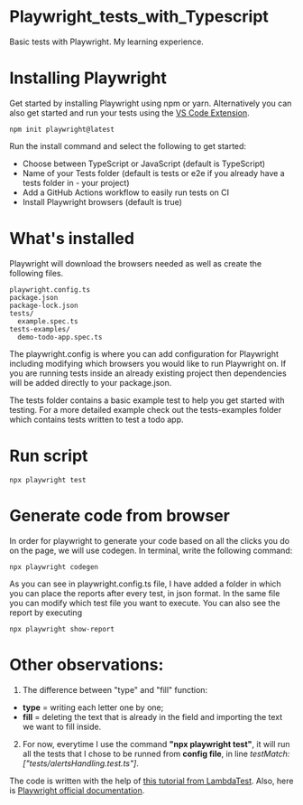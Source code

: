 # Playwright_tests_with_Typescript
Basic tests with Playwright. My learning experience.

# Installing Playwright
Get started by installing Playwright using npm or yarn. Alternatively you can also get started and run your tests using the [VS Code Extension](https://playwright.dev/docs/getting-started-vscode).
```
npm init playwright@latest
```
Run the install command and select the following to get started:

- Choose between TypeScript or JavaScript (default is TypeScript)
- Name of your Tests folder (default is tests or e2e if you already have a tests folder in - your project)
- Add a GitHub Actions workflow to easily run tests on CI
- Install Playwright browsers (default is true)

# What's installed
Playwright will download the browsers needed as well as create the following files.
```
playwright.config.ts
package.json
package-lock.json
tests/
  example.spec.ts
tests-examples/
  demo-todo-app.spec.ts
```
The playwright.config is where you can add configuration for Playwright including modifying which browsers you would like to run Playwright on. If you are running tests inside an already existing project then dependencies will be added directly to your package.json.

The tests folder contains a basic example test to help you get started with testing. For a more detailed example check out the tests-examples folder which contains tests written to test a todo app.

# Run script
```
npx playwright test
```

# Generate code from browser
In order for playwright to generate your code based on all the clicks you do on the page, we will use codegen. In terminal, write the following command:
```
npx playwright codegen
```

As you can see in playwright.config.ts file, I have added a folder in which you can place the reports after every test, in json format. In the same file you can modify which test file you want to execute.
You can also see the report by executing
```
npx playwright show-report
```

# Other observations:
1. The difference between "type" and "fill" function:
- **type** = writing each letter one by one;
- **fill** = deleting the text that is already in the field and importing the text we want to fill inside.

2. For now, everytime I use the command **"npx playwright test"**, it will run all the tests that I chose to be runned from **config file**, in line _testMatch: ["tests/alertsHandling.test.ts"]_.


The code is written with the help of [this tutorial from LambdaTest](https://youtu.be/wawbt1cATsk).
Also, here is [Playwright official documentation](https://playwright.dev/docs/downloads).
